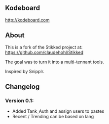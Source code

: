 Kodeboard
----------

http://kodeboard.com


About
------------
This is a fork of the Stikked project at: https://github.com/claudehohl/Stikked

The goal was to turn it into a multi-tennant tools.

Inspired by Snipplr.


Changelog
---------

### Version 0.1:

* Added Tank_Auth and assign users to pastes
* Recent / Trending can be based on lang

